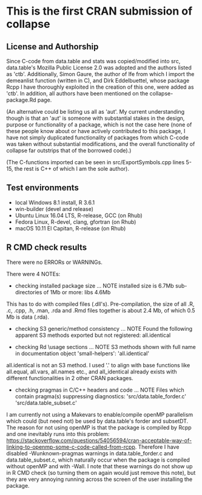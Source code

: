 # This is the first CRAN submission of collapse

## License and Authorship
Since C-code from data.table and stats was copied/modified into src, data.table's
Mozilla Public License 2.0 was adopted and the authors listed as 'ctb'. 
Additionally, Simon Gaure, the author of lfe from which I import 
the demeanlist function (written in C), and Dirk Eddelbuettel, whose package
Rcpp I have thoroughly exploited in the creation of this one, were added as 'ctb'.
In addition, all authors have been mentioned on the collapse-package.Rd page.

(An alternative could be listing us all as 'aut'. My current understanding though 
 is that an 'aut' is someone with substantial stakes in the design, purpose or functionality 
 of a package, which is not the case here (none of these people know about or have actively 
 contributed to this package, I have not simply duplicated functionality of packages from which
 C-code was taken without substantial modifications, and the overall functionality of 
 collapse far outstrips that of the borrowed code).)

(The C-functions imported can be seen in src/ExportSymbols.cpp lines 5-15, 
 the rest is C++ of which I am the sole author).

## Test environments
* local Windows 8.1 install, R 3.6.1
* win-builder (devel and release)
* Ubuntu Linux 16.04 LTS, R-release, GCC (on Rhub)
* Fedora Linux, R-devel, clang, gfortran (on Rhub)
* macOS 10.11 El Capitan, R-release (on Rhub)


## R CMD check results
There were no ERRORs or WARNINGs.

There were 4 NOTEs:

  * checking installed package size ... NOTE
    installed size is  6.7Mb
    sub-directories of 1Mb or more:
      libs   4.6Mb

This has to do with compiled files (.dll's). Pre-compilation, 
the size of all .R, .c, .cpp, .h, .man, .rda and .Rmd files 
together is about 2.4 Mb, of which 0.5 Mb is data (.rda).

* checking S3 generic/method consistency ... NOTE
  Found the following apparent S3 methods exported but not registered:
    all.identical

* checking Rd \usage sections ... NOTE
  S3 methods shown with full name in documentation object 'small-helpers':
    'all.identical'
  
all.identical is not an S3 method. I used '.' to align with base functions like
all.equal, all.vars, all.names etc., and all_identical already exists with different
functionalities in 2 other CRAN packages.

* checking pragmas in C/C++ headers and code ... NOTE
  Files which contain pragma(s) suppressing diagnostics:
    'src/data.table_forder.c' 'src/data.table_subset.c'
    
I am currently not using a Makevars to enable/compile openMP parallelism which could 
(but need not) be used by data.table's forder and subsetDT. The reason for not using openMP 
is that the package is compiled by Rcpp and one inevitably runs into this problem: https://stackoverflow.com/questions/54056594/cran-acceptable-way-of-linking-to-openmp-some-c-code-called-from-rcpp. Therefore I have disabled -Wunknown-pragmas warnings in data.table_forder.c and
data.table_subset.c, which naturally occur when the package is compiled without openMP and with -Wall. I note that these warnings do not show up in R CMD check (so turning them on again would just remove this note), but they are very annoying running across the screen of the user installing the package. 
